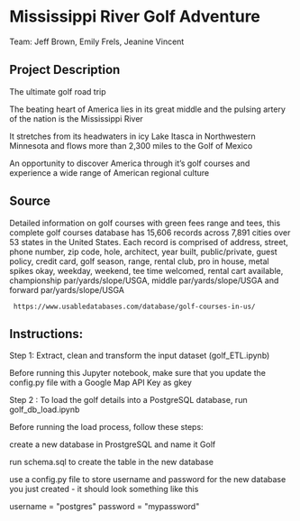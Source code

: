 # Mississippi River Golf Adventure

Team: Jeff Brown, Emily Frels, Jeanine Vincent

## Project Description
The ultimate golf road trip

The beating heart of America lies in its great middle and the pulsing artery of the nation is the Mississippi River 

It stretches from its headwaters in icy Lake Itasca in Northwestern Minnesota and flows more than 2,300 miles to the Golf of Mexico

An opportunity to discover America through it’s golf courses and experience a wide range of American regional culture

## Source

Detailed information on golf courses with green fees range and tees, this complete golf courses database has 15,606 records across 7,891 cities over 53 states in the United States. Each record is comprised of address, street, phone number, zip code, hole, architect, year built, public/private, guest policy, credit card, golf season, range, rental club, pro in house, metal spikes okay, weekday, weekend, tee time welcomed, rental cart available, championship par/yards/slope/USGA, middle par/yards/slope/USGA and forward par/yards/slope/USGA

     https://www.usabledatabases.com/database/golf-courses-in-us/

## Instructions:

Step 1: Extract, clean and transform the input dataset (golf_ETL.ipynb)

Before running this Jupyter notebook, make sure that you update the config.py file with a Google Map API Key as gkey

Step 2 : To load the golf details into a PostgreSQL database, run golf_db_load.ipynb

Before running the load process, follow these steps:

create a new database in ProstgreSQL and name it Golf

run schema.sql to create the table in the new database

use a config.py file to store username and password for the new database you just created - it should look something like this

 username = "postgres"
 password = "mypassword"


